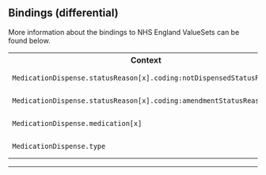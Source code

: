 ## Bindings (differential)

More information about the bindings to NHS England ValueSets can be found below.

<table class="assets">
<tr>
<th width="30%">Context</th>
<th width="20%">Strength</th>
<th width="50%">Link</th>
</tr>
<tr>
<td><code>MedicationDispense.statusReason[x].coding:notDispensedStatusReason</code></td>
<td>required</td>
<td>{{pagelink:ValueSet-England-DMMedicationDispenseStatusReason}}</td>
</tr>
<tr>
<td><code>MedicationDispense.statusReason[x].coding:amendmentStatusReason</code></td>
<td>required</td>
<td>{{pagelink:ValueSet-England-DMTaskReasonCode}}</td>
</tr>
<tr>
<td><code>MedicationDispense.medication[x]</code></td>
<td>extensible</td>
<td>{{pagelink:ValueSet-England-MedicationCode}}</td>
</tr>
<tr>
<td><code>MedicationDispense.type</code></td>
<td>required</td>
<td>{{pagelink:ValueSet-England-DMMedicationDispenseType}}</td>
</tr>
</table>

---